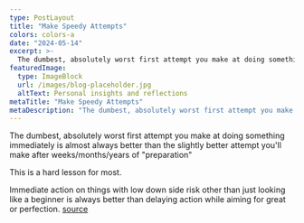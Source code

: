 ```yaml
---
type: PostLayout
title: "Make Speedy Attempts"
colors: colors-a
date: "2024-05-14"
excerpt: >-
  The dumbest, absolutely worst first attempt you make at doing something immediately is almost always better than the slightly better attempt you'll ma...
featuredImage:
  type: ImageBlock
  url: /images/blog-placeholder.jpg
  altText: Personal insights and reflections
metaTitle: "Make Speedy Attempts"
metaDescription: "The dumbest, absolutely worst first attempt you make at doing something immediately is almost always better than the slightly better attempt you'll ma..."
---
```

The dumbest, absolutely worst first attempt you make at doing something immediately is almost always better than the slightly better attempt you'll make after weeks/months/years of "preparation"

This is a hard lesson for most.

Immediate action on things with low down side risk other than just looking like a beginner is always better than delaying action while aiming for great or perfection. [source](https://twitter.com/AoverK/status/1567333570972188672?t=tqQOnRK8jPF-3jKfVmLtFw&s=19)